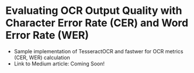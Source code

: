 # Evaluating OCR Output Quality with Character Error Rate (CER) and Word Error Rate (WER)
- Sample implementation of TesseractOCR and fastwer for OCR metrics (CER, WER) calculation
- Link to Medium article: Coming Soon!
